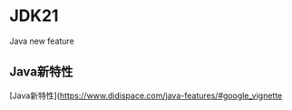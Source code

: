 # JDK21
Java new feature

## Java新特性
[Java新特性](https://www.didispace.com/java-features/#google_vignette




